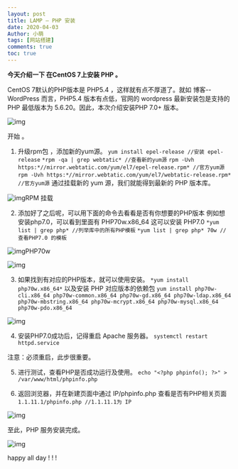 ```yaml
---
layout: post
title: LAMP — PHP 安装
date: 2020-04-03
Author: 小萌 
tags: [网站搭建]
comments: true
toc: true
---
```


**今天介绍一下 在CentOS 7上安装 PHP 。**

CentOS 7默认的PHP版本是 PHP5.4 ，这样就有点不厚道了。就如 博客--WordPress 而言，PHP5.4 版本有点低，官网的 wordpress 最新安装包是支持的 PHP 最低版本为 5.6.20。因此，本次介绍安装PHP 7.0+ 版本。

![img](https://blaclacloud.coding.net/p/tcshare/d/tcsharea/git/raw/master/image/images/71.jpg)

开始 。

1. 升级rpm包 ，添加新的yum源。
   `yum install epel-release //安装 epel-release`
   `*rpm -qa | grep webtatic* //查看新的yum源`
   `rpm -Uvh https:*//mirror.webtatic.com/yum/el7/epel-release.rpm* //官方yum源`
   `rpm -Uvh https:*//mirror.webtatic.com/yum/el7/webtatic-release.rpm* //官方yum源`
   通过挂载新的 yum 源，我们就能得到最新的 PHP 版本库。

![img](https://blaclacloud.coding.net/p/tcshare/d/tcsharea/git/raw/master/image/033002/rpm.png)RPM 挂载

2. 添加好了之后呢，可以用下面的命令去看看是否有你想要的PHP版本
   例如想安装php7.0，可以看到里面有 PHP70w.x86_64 这可以安装 PHP7.0
   `*yum list | grep php* //列举库中的所有PHP模板`
   `*yum list | grep php* 70w //查看PHP7.0 的模板`

![img](https://blaclacloud.coding.net/p/tcshare/d/tcsharea/git/raw/master/image/033002/php70.png)PHP70w

![img](https://blaclacloud.coding.net/p/tcshare/d/tcsharea/git/raw/master/image/033002/listphp.png)

3. 如果找到有对应的PHP版本，就可以使用安装。
   `*yum install php70w.x86_64*`
   以及安装 PHP 对应版本的依赖包
   `yum install php70w-cli.x86_64 php70w-common.x86_64 php70w-gd.x86_64 php70w-ldap.x86_64 php70w-mbstring.x86_64 php70w-mcrypt.x86_64 php70w-mysql.x86_64 php70w-pdo.x86_64`

![img](https://blaclacloud.coding.net/p/tcshare/d/tcsharea/git/raw/master/image/033002/phpall.png)

4. 安装PHP7.0成功后，记得重启 Apache 服务器。
   `systemctl restart httpd.service`

注意：必须重启，此步很重要。

5. 进行测试，查看PHP是否成功运行及使用。
   `echo "<?php phpinfo(); ?>" > /var/www/html/phpinfo.php`

6. 返回浏览器，并在新建页面中通过 IP/phpinfo.php 查看是否有PHP相关页面
   `1.1.11.1/phpinfo.php //1.1.11.1为 IP`

![img](https://blaclacloud.coding.net/p/tcshare/d/tcsharea/git/raw/master/image/033002/phpinfo.jpg)



至此，PHP 服务安装完成。

![img](https://blaclacloud.coding.net/p/tcshare/d/tcsharea/git/raw/master/image/images/73.jpg)

happy all day ! ! !
